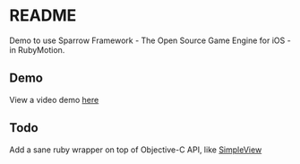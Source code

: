 # README

Demo to use Sparrow Framework - The Open Source Game Engine for iOS - in RubyMotion.

## Demo

View a video demo [here](http://f.cl.ly/items/2j2p080o241m0r0S1E1v/Screeny%20Video%202012%E5%B9%B45%E6%9C%8810%E6%97%A5%E4%B8%8B%E5%8D%8812.02.22.mov)

## Todo

Add a sane ruby wrapper on top of Objective-C API, like [SimpleView](https://github.com/seanho/SimpleView)